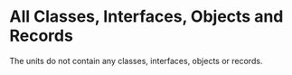 # All Classes, Interfaces, Objects and Records


The units do not contain any classes, interfaces, objects or records.
